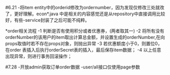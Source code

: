 #6.21
-将item entity中的orderid修改为ordernumber，因为发现仅修改三处就改了，更好理解。econ*.java 中是相关的内容感觉还是从repository中直接调用比较好，有些-service封装了之后可能不纯粹。

*order相关流程
-1 判断是否有使用积分或者优惠券，(两者取其一)
-2 将所有没有orderNumber的该用户的item取出计算总金额，并设置生成的orderNumber,在向props取值时若不存在props对象，则抛出异常
-3 若优惠额度小于0，则置位0，在order 表插入后执行orderSecret表的插入，最后保存item数据；
-4 以上任意出现异常，则进行事务回滚操作；

#7.28
-开放admin获取订单order数据
-user/all接口仅使用page参数
